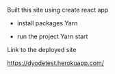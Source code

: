


Built this site using create react app

- install packages
Yarn

- run the project
Yarn start

Link to the deployed site

https://dyodetest.herokuapp.com/
